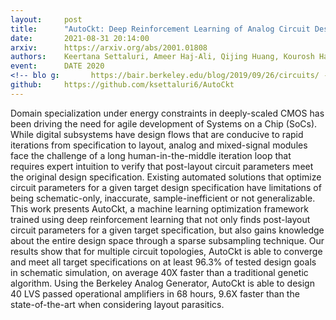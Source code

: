```yaml
---
layout:     post
title:      "AutoCkt: Deep Reinforcement Learning of Analog Circuit Designs"
date:       2021-08-31 20:14:00
arxiv:      https://arxiv.org/abs/2001.01808
authors:    Keertana Settaluri, Ameer Haj-Ali, Qijing Huang, Kourosh Hakhamaneshi, Borivoje Nikolic
event:      DATE 2020
<!-- blo g:       https://bair.berkeley.edu/blog/2019/09/26/circuits/ -->
github:     https://github.com/ksettaluri6/AutoCkt
---
```

Domain specialization under energy constraints in deeply-scaled CMOS has been driving the need for agile development of Systems on a Chip (SoCs). While digital subsystems have design flows that are conducive to rapid iterations from specification to layout, analog and mixed-signal modules face the challenge of a long human-in-the-middle iteration loop that requires expert intuition to verify that post-layout circuit parameters meet the original design specification. Existing automated solutions that optimize circuit parameters for a given target design specification have limitations of being schematic-only, inaccurate, sample-inefficient or not generalizable. This work presents AutoCkt, a machine learning optimization framework trained using deep reinforcement learning that not only finds post-layout circuit parameters for a given target specification, but also gains knowledge about the entire design space through a sparse subsampling technique. Our results show that for multiple circuit topologies, AutoCkt is able to converge and meet all target specifications on at least 96.3% of tested design goals in schematic simulation, on average 40X faster than a traditional genetic algorithm. Using the Berkeley Analog Generator, AutoCkt is able to design 40 LVS passed operational amplifiers in 68 hours, 9.6X faster than the state-of-the-art when considering layout parasitics.